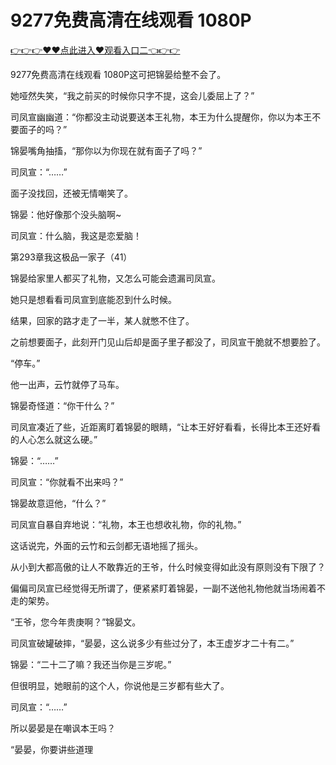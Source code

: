 # 9277免费高清在线观看 1080P

 <a href="http://www.baidu.com/link?url=XaDzi4lrlBsIf7hc43pQAeEvE68KnODCy8r9yapmf0G&wd=&eqid=c54cd89e006c3be70000000466c61f85">👉👉👉♥♥点此进入♥观看入口二👈👉👉</a>

9277免费高清在线观看 1080P这可把锦晏给整不会了。

她哑然失笑，“我之前买的时候你只字不提，这会儿委屈上了？”

司凤宣幽幽道：“你都没主动说要送本王礼物，本王为什么提醒你，你以为本王不要面子的吗？”

锦晏嘴角抽搐，“那你以为你现在就有面子了吗？”

司凤宣：“……”

面子没找回，还被无情嘲笑了。

锦晏：他好像那个没头脑啊~

司凤宣：什么脑，我这是恋爱脑！

第293章我这极品一家子（41）

锦晏给家里人都买了礼物，又怎么可能会遗漏司凤宣。

她只是想看看司凤宣到底能忍到什么时候。

结果，回家的路才走了一半，某人就憋不住了。

之前想要面子，此刻开门见山后却是面子里子都没了，司凤宣干脆就不想要脸了。

“停车。”

他一出声，云竹就停了马车。

锦晏奇怪道：“你干什么？”

司凤宣凑近了些，近距离盯着锦晏的眼睛，“让本王好好看看，长得比本王还好看的人心怎么就这么硬。”

锦晏：“……”

司凤宣：“你就看不出来吗？”

锦晏故意逗他，“什么？”

司凤宣自暴自弃地说：“礼物，本王也想收礼物，你的礼物。”

这话说完，外面的云竹和云剑都无语地摇了摇头。

从小到大都高傲的让人不敢靠近的王爷，什么时候变得如此没有原则没有下限了？

偏偏司凤宣已经觉得无所谓了，便紧紧盯着锦晏，一副不送他礼物他就当场闹着不走的架势。

“王爷，您今年贵庚啊？”锦晏文。

司凤宣破罐破摔，“晏晏，这么说多少有些过分了，本王虚岁才二十有二。”

锦晏：“二十二了嘛？我还当你是三岁呢。”

但很明显，她眼前的这个人，你说他是三岁都有些大了。

司凤宣：“……”

所以晏晏是在嘲讽本王吗？

“晏晏，你要讲些道理
